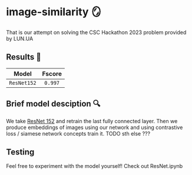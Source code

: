# image-similarity  🪞

That is our attempt on solving the CSC Hackathon 2023 problem provided by LUN.UA

## Results  🚀
|      Model      |  Fscore  |
| :-------------: | :-------: |
|    `ResNet152`  |  `0.997`  |


## Brief model desciption 🔍
We take [ResNet 152](https://arxiv.org/abs/1512.03385) and retrain the last fully connected layer.
Then we produce embeddings of images using our network and using contrastive loss / siamese network concepts train it.
TODO sth else ???

## Testing 
Feel free to experiment with the model yourself! Check out ResNet.ipynb
